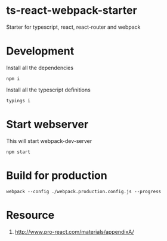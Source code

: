 # ts-react-webpack-starter
Starter for typescript, react, react-router and webpack

# Development

Install all the dependencies

`npm i`

Install all the typescript definitions

`typings i`

# Start webserver

This will start webpack-dev-server

`npm start`

# Build for production

`webpack --config ./webpack.production.config.js --progress`

# Resource

1. http://www.pro-react.com/materials/appendixA/